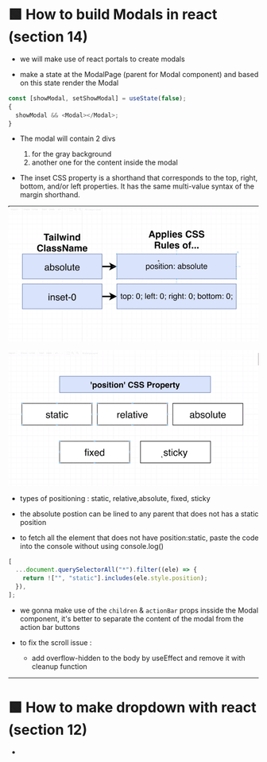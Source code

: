 # 🟩 How to build Modals in react (section 14)

- we will make use of react portals to create modals

- make a state at the ModalPage (parent for Modal component) and based
  on this state render the Modal

```js
const [showModal, setShowModal] = useState(false);
{
  showModal && <Modal></Modal>;
}
```

- The modal will contain 2 divs

  1. for the gray background
  2. another one for the content inside the modal

- The inset CSS property is a shorthand that corresponds to the top, right, bottom, and/or left properties. It has the same multi-value syntax of the margin shorthand.

![alt text](image.png)

![alt text](image-1.png)

- types of positioning : static, relative,absolute, fixed, sticky
- the absolute postion can be lined to any parent that does not has a static position

- to fetch all the element that does not have position:static, paste the code into the console without using console.log()

```js
[
  ...document.querySelectorAll("*").filter((ele) => {
    return !["", "static"].includes(ele.style.position);
  }),
];
```
- we gonna make use of the `children` & `actionBar` props insside the Modal component, it's better to separate the content of the modal from the action bar buttons 


- to fix the scroll issue : 
    - add overflow-hidden to the body by useEffect and remove it with cleanup function 
---

# 🟩 How to make dropdown with react (section 12)

- 


